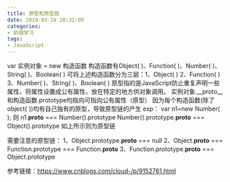 ```yaml
---
title: 原型和原型链
date: 2019-03-18 20:32:05
categories: 
- 前端学习
tags:
- JavaScript
---
```

var 实例对象 = new 构造函数
构造函数有Object( )、Function( )、Number( )、String( )、Boolean( )
可将上述构造函数分为三层：1、Object( )  2、Function( )  3、Number( )、String( )、Boolean( )
原型指的是JavaScript防止重复声明一些属性，将属性设置成公有属性，放在特定的地方供对象调用。
实例对象.__proto__和构造函数.prototype均指向可指向公有属性（原型）
因为每个构造函数(除了object( ))均有自己独有的原型，导致原型链的产生
exp：
var n1=new Number( );
则
n1.__proto__ === Number().prototype
Number().prototype.__proto__ === Object().prototype
如上所示则为原型链

需要注意的原型链：
1、Object.prototype.__proto__ === null
2、Object.__proto__ === Function.prototype === Function.__proto__
3、Function.prototype.__proto__ === Object.prototype

参考链接：https://www.cnblogs.com/cloud-/p/9152761.html
